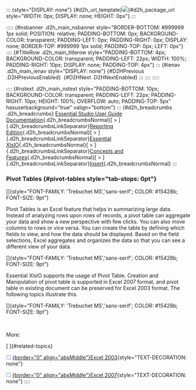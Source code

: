 ::: {style="DISPLAY: none"}
[](ms-xhelp:///?Id=d2h_url_template){#d2h_url_template}![](!package_url!){#d2h_package_url style="WIDTH: 0px; DISPLAY: none; HEIGHT: 0px"}
:::

::::: {#nsbanner .d2h_main_nsbanner style="BORDER-BOTTOM: #999999 1px solid; POSITION: relative; PADDING-BOTTOM: 0px; BACKGROUND-COLOR: transparent; PADDING-LEFT: 0px; PADDING-RIGHT: 0px; DISPLAY: none; BORDER-TOP: #999999 1px solid; PADDING-TOP: 0px; LEFT: 0px"}
:::: {#TitleRow .d2h_main_titlerow style="PADDING-BOTTOM: 4px; BACKGROUND-COLOR: transparent; PADDING-LEFT: 22px; WIDTH: 100%; PADDING-RIGHT: 10px; DISPLAY: none; PADDING-TOP: 4px"}
::: {#ienav .d2h_main_ienav style="DISPLAY: none"}
[](ms-xhelp:///?Id=de38fec5-38ec-4e64-945f-4c19e299ca89){#D2HPrevious .D2HPreviousEnabled}  [](ms-xhelp:///?Id=ee343e16-c906-49c7-a267-30cbe3bd0677){#D2HNext .D2HNextEnabled}
:::
::::
:::::

:::: {#nstext .d2h_main_nstext style="PADDING-BOTTOM: 10px; BACKGROUND-COLOR: transparent; PADDING-LEFT: 22px; PADDING-RIGHT: 10px; HEIGHT: 100%; OVERFLOW: auto; PADDING-TOP: 5px" hasuserbackground="true" valign="bottom"}
::: {#d2h_breadcrumbs .d2h_breadcrumbs}
[Essential Studio User Guide Documentation](ms-xhelp:///?Id=12457748-09e3-4d74-a240-8e049cedf030){.d2h_breadcrumbsNormal}[ \> ]{.d2h_breadcrumbsLinkSeparator}[Reporting Edition](ms-xhelp:///?Id=027aa5b6-6676-4f93-ad23-c20e8c45792e){.d2h_breadcrumbsNormal}[ \> ]{.d2h_breadcrumbsLinkSeparator}[Essential XlsIO](ms-xhelp:///?Id=b01a1b50-1d7d-40c0-bc83-af67e57c9005){.d2h_breadcrumbsNormal}[ \> ]{.d2h_breadcrumbsLinkSeparator}[Concepts and Features](ms-xhelp:///?Id=21b26556-5905-4ad9-90b4-40320db25faf){.d2h_breadcrumbsNormal}[ \> ]{.d2h_breadcrumbsLinkSeparator}[Insert](ms-xhelp:///?Id=3b5c8a38-7946-47f2-a4af-0711da3daaa8){.d2h_breadcrumbsNormal}
:::

### Pivot Tables {#pivot-tables style="tab-stops: 0pt"}

[]{style="FONT-FAMILY: 'Trebuchet MS','sans-serif'; COLOR: #15428b; FONT-SIZE: 9pt"} 

Pivot Tables is an Excel feature that helps in summarizing large data. Instead of analyzing rows upon rows of records, a pivot table can aggregate your data and show a new perspective with few clicks. You can also move columns to rows or vice versa. You can create the table by defining which fields to view, and how the data should be displayed. Based on the field selections, Excel aggregates and organizes the data so that you can see a different view of your data.

[]{style="FONT-FAMILY: 'Trebuchet MS','sans-serif'; COLOR: #15428b; FONT-SIZE: 9pt"} 

Essential XlsIO supports the usage of Pivot Table. Creation and Manipulation of pivot table is supported in Excel 2007 format, and pivot table in existing document can be preserved for Excel 2003 format. The following topics illustrate this.

[]{style="FONT-FAMILY: 'Trebuchet MS','sans-serif'; COLOR: #15428b; FONT-SIZE: 9pt"} 

 

More:

[ ]{#related-topics}

[![](button.gif){border="0" align="absMiddle"}Excel 2003](ms-xhelp:///?Id=e373b776-0ebb-47fe-a3fe-80f2bb1aae2d){style="TEXT-DECORATION: none"}

[![](button.gif){border="0" align="absMiddle"}Excel 2007](ms-xhelp:///?Id=5cc1e03c-a07a-4771-9986-eb6c4578ef8f){style="TEXT-DECORATION: none"}
::::
